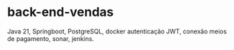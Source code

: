 # back-end-vendas

Java 21, Springboot, PostgreSQL, docker autenticação JWT, conexão meios de pagamento, sonar, jenkins.

